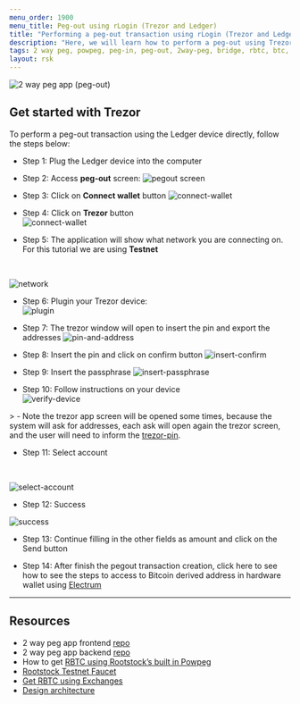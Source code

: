 ```yaml
---
menu_order: 1900
menu_title: Peg-out using rLogin (Trezor and Ledger)
title: "Performing a peg-out transaction using rLogin (Trezor and Ledger)"
description: "Here, we will learn how to perform a peg-out using Trezor."
tags: 2 way peg, powpeg, peg-in, peg-out, 2way-peg, bridge, rbtc, btc, testnet, mainnet, trezor, liquality, leger, guide, setup, integrate, use
layout: rsk
---
```


![2 way peg app (peg-out)](/assets/img/guides/two-way-peg-app/pegout.gif)

## Get started with Trezor

To perform a peg-out transaction using the Ledger device directly, follow the steps below:

* Step 1: Plug the Ledger device into the computer

* Step 2: Access **peg-out** screen:
![pegout screen](/assets/img/guides/two-way-peg-app/using-hd-wallets/acessing-pegout-screen.png)

* Step 3: Click on **Connect wallet** button
![connect-wallet](/assets/img/guides/two-way-peg-app/using-hd-wallets/connect-wallet.png)

* Step 4: Click on **Trezor** button<br/>
![connect-wallet](/assets/img/guides/two-way-peg-app/using-hd-wallets/trezor.png)

* Step 5: The application will show what network you are connecting on. For this tutorial we are using **Testnet** 

<br/>

![network](/assets/img/guides/two-way-peg-app/using-hd-wallets/network.png)

* Step 6: Plugin your Trezor device:<br/>
![plugin](/assets/img/guides/two-way-peg-app/using-hd-wallets/plugin.png)

* Step 7: The trezor window will open to insert the pin and export the addresses
![pin-and-address](/assets/img/guides/two-way-peg-app/using-hd-wallets/pin-and-address.png)

* Step 8: Insert the pin and click on confirm button
![insert-confirm](/assets/img/guides/two-way-peg-app/using-hd-wallets/insert-confirm.png)

* Step 9: Insert the passphrase
![insert-passphrase](/assets/img/guides/two-way-peg-app/using-hd-wallets/pass.png)

* Step 10: Follow instructions on your device <br/>
![verify-device](/assets/img/guides/two-way-peg-app/using-hd-wallets/follow-device.png)

​> - Note the trezor app screen will be opened some times, because the system will ask for addresses, each ask will open again the trezor screen, and the user will need to inform the [trezor-pin](/assets/img/guides/two-way-peg-app/using-hd-wallets/pass.png).

* Step 11: Select account 

<br/>

![select-account](/assets/img/guides/two-way-peg-app/using-hd-wallets/trezor-select-account.png)

* Step 12: Success

![success](/assets/img/guides/two-way-peg-app/using-hd-wallets/trezor-sucess.png)

* Step 13: Continue filling in the other fields as amount and click on the Send button

* Step 14: After finish the pegout transaction creation, click here to see how to see the steps to access to Bitcoin derived address in hardware wallet using [Electrum](/guides/two-way-peg-app/pegout/deriving-electrum)

----

## Resources
* 2 way peg app frontend [repo](https://github.com/rsksmart/2wp-app)
* 2 way peg app backend [repo](https://github.com/rsksmart/2wp-api)
* How to get [RBTC using Rootstock’s built in Powpeg](/guides/get-crypto-on-rsk/powpeg-btc-rbtc/)
* [Rootstock Testnet Faucet](https://faucet.rootstock.io/)
* [Get RBTC using Exchanges](/guides/get-crypto-on-rsk/rbtc-exchanges/)
* [Design architecture](/guides/two-way-peg-app/advanced-operations/design-architecture/)